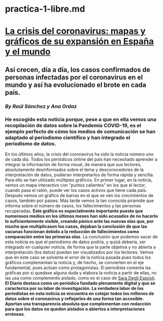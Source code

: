 # practica-1-libre.md
# [La crisis del coronavirus: mapas y gráficos de su expansión en España y el mundo](https://www.eldiario.es/sociedad/crisis-coronavirus-graficos-expansion-espana_1_1033878.html) 
## Así crecen, día a día, los casos confirmados de personas infectadas por el coronavirus en el mundo y así ha evolucionado el brote en cada país. 
### *By Raúl Sánchez y Ana Ordaz*
### He escogido esta noticia porque, pese a que en ella vemos una recopilación de datos sobre la Pandemia COVID-19, es el ejemplo perfecto de cómo los medios de comunicación se han adaptado al periodismo científico y han integrado el periodismo de datos. 
En los últimos años, la crisis del coronavirus ha sido la noticia número uno de cada día. Todos los periódicos online del país han necesitado aprender a integrar la información de forma visual, de manera que sus lectores, absolutamente desinformados sobre el tema y desconocedores de la interpretación de datos, pudieran interpretarlos de forma rápida y sencilla.
Para ello se han utilizado múltiples gráficos. En primer lugar, en la noticia, vemos un mapa interactivo con “puntos calientes” en los que el lector, cuando pasa el ratón, puede ver los casos activos que tiene cada país. Después vemos un gráfico de barras en el que se ven los crecimientos de casos, también por países. Más tarde vemos la tan conocida pirámide que informa sobre el número de casos, los fallecimientos y las personas recuperadas. **Este gráfico es especialmente importante puesto que numerosos medios en los últimos meses han sido acusados de no hacerlo lo suficientemente visible, creando pánico ante las nuevas olas que, por mucho que multiplicasen los casos, dejaban la conclusión de que las vacunas funcionan debido a la reducción de fallecimientos como comparación entre las primeras olas**. 
La conclusión que podemos sacar de esta noticia es que el periodismo de datos podría, y quizá debería, ser integrado en cualquier noticia, de forma que la parte objetiva y no abierta a interpretación (los datos) puedan ser visualizados por los lectores. Vemos que en este caso se solventa el error de la noticia pasada pues todos los gráficos complementan la noticia y, de hecho, se convierten en el eje fundamental, pues actúan como protagonistas. El periodista comenta las gráficas por si quedase alguna duda y elabora la noticia a partir de ellas, no las usa como complemento aislado, como es el caso de [Sara Degli Esposti](https://trescaproject.eu/2021/10/07/are-social-media-harmful-yes-say-most-europeans-but-its-complicated/).
**El Diario destaca como un periódico fundado plenamente digital y que se caracteriza por su labor de investigación. La verdadera labor de los periodistas en esta noticia se encuentra en cotejar todos los millones de datos sobre el coronavirus y reflejarlos de una forma tan accesible. Aportan una transparencia absoluta que complementan con redacción para que los datos no queden aislados o abiertos a interpretaciones erróneas**. 
